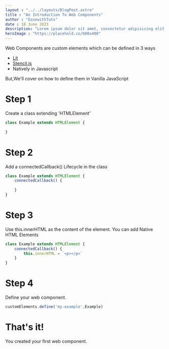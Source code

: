 ```yaml
---
layout : "../../layouts/BlogPost.astro"
title : "An Introduction To Web Components"
author : "EasewithTuts"
date : 18 June 2023
description: "Lorem ipsum dolor sit amet, consectetur adipisicing elit. Officiis consequuntur quas necessitatibus quis itaque provident."
heroImage : "https://placehold.co/600x400"
---
```

Web Components are custom elements which can be defined in 3 ways
 * [Lit](https://lit.dev)
 * [Stencil.js](https://stenciljs.com)
 * Natively in Javascript

But,We'll cover on how to define them in Vanilla JavaScript

 # Step 1
 Create a class extending 'HTMLElement'

```js
class Example extends HTMLElement {
    
}
```

# Step 2
Add a connectedCallback() Lifecycle in the class
```js
class Example extends HTMLElement {
    connectedCallback() {
        
    }
}
```

# Step 3
Use this.innerHTML as the content of the element.
You can add Native HTML Elements
```js
class Example extends HTMLElement {
    connectedCallback() {
        this.innerHTML = `<p></p>`
    }
}
```

# Step 4
Define your web component.
```js
customElements.define('my-example',Example)
```

# That's it!
You created your first web component.
